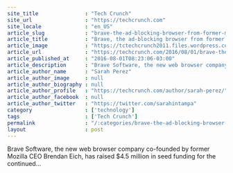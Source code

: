 ```yaml
---
site_title               : "Tech Crunch"
site_url                 : "https://techcrunch.com"
site_locale              : "en_US"
article_slug             : "brave-the-ad-blocking-browser-from-former-mozilla-ceo-grabs-s4-5-million"
article_title            : "Brave, the ad-blocking browser from former Mozilla CEO, grabs $4.5 million"
article_image            : "https://tctechcrunch2011.files.wordpress.com/2016/08/brave-notebook.jpg?w=764&h=400&crop=1"
article_url              : "https://techcrunch.com/2016/08/01/brave-the-ad-blocking-browser-from-former-mozilla-ceo-grabs-4-5-million/"
article_published_at     : "2016-08-01T08:23:06-03:00"
article_description      : "Brave Software, the new web browser company co-founded by former Mozilla CEO Brendan Eich, has raised $4.5 million in seed funding for the continued..."
article_author_name      : "Sarah Perez"
article_author_image     : null
article_author_biography : null
article_author_profile   : "https://techcrunch.com/author/sarah-perez/"
article_author_facebook  : null
article_author_twitter   : "https://twitter.com/sarahintampa"
category                 : ['technology']
tags                     : ['Tech Crunch']
permalink                : "/:categories/brave-the-ad-blocking-browser-from-former-mozilla-ceo-grabs-s4-5-million/"
layout                   : post
---
```


Brave Software, the new web browser company co-founded by former Mozilla CEO Brendan Eich, has raised $4.5 million in seed funding for the continued...
